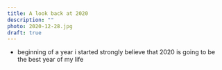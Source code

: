 ```yaml
---
title: A look back at 2020
description: ""
photo: 2020-12-28.jpg
draft: true
---
```


- beginning of a year i started strongly believe that 2020 is going to be the best year of my life
